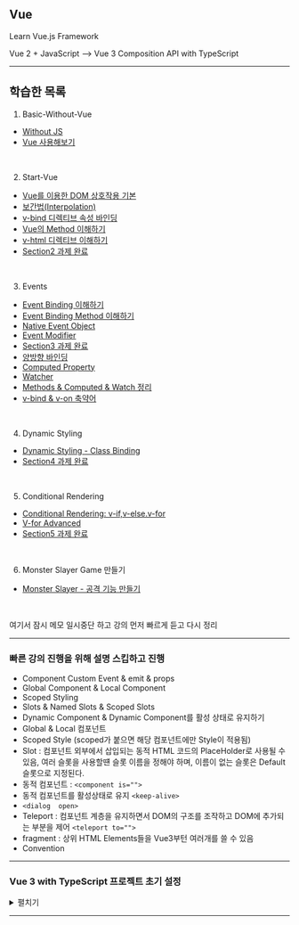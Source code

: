 ## Vue
Learn Vue.js Framework

Vue 2 + JavaScript --> Vue 3 Composition API with TypeScript

---

## 학습한 목록


1. Basic-Without-Vue
- [Without JS](https://github.com/spacedustz/Vue/tree/main/1-Basic-Without-Vue/Without-Vue.md)
- [Vue 사용해보기](https://github.com/spacedustz/Vue/tree/main/1-Basic-Without-Vue/Vue-사용해보기.md)

<br>

2. Start-Vue
- [Vue를 이용한 DOM 상호작용 기본](https://github.com/spacedustz/Vue/tree/main/2-Start-Vue/Vue-DOM-상호작용.md)
- [보간법(Interpolation)](https://github.com/spacedustz/Vue/tree/main/2-Start-Vue/interpolation.md)
- [v-bind 디렉티브 속성 바인딩](https://github.com/spacedustz/Vue/tree/main/2-Start-Vue/v-bind.md)
- [Vue의 Method 이해하기](https://github.com/spacedustz/Vue/tree/main/2-Start-Vue/Vue-Method.md)
- [v-html 디렉티브 이해하기](https://github.com/spacedustz/Vue/tree/main/2-Start-Vue/v-html.md)
- [Section2 과제 완료](https://github.com/spacedustz/Vue/tree/main/2-Start-Vue/Assignment)

<br>

3. Events
- [Event Binding 이해하기](https://github.com/spacedustz/Vue/tree/main/3-Events/Event-Binding.md)
- [Event Binding Method 이해하기](https://github.com/spacedustz/Vue/tree/main/3-Events/Event-Binding-Function.md)
- [Native Event Object](https://github.com/spacedustz/Vue/tree/main/3-Events/Native-Event-Object.md)
- [Event Modifier](https://github.com/spacedustz/Vue/tree/main/3-Events/Event-Modifier.md)
- [Section3 과제 완료](https://github.com/spacedustz/Vue/tree/main/3-Events/Assignment)
- [양방향 바인딩](https://github.com/spacedustz/Vue/tree/main/3-Events/vmodel.md)
- [Computed Property](https://github.com/spacedustz/Vue/tree/main/3-Events/Computed-Property.md)
- [Watcher](https://github.com/spacedustz/Vue/tree/main/3-Events/Watcher.md)
- [Methods & Computed & Watch 정리](https://github.com/spacedustz/Vue/tree/main/3-Events/Summary.md)
- [v-bind & v-on 축약어](https://github.com/spacedustz/Vue/tree/main/3-Events/Summary2.md)


<br>

4. Dynamic Styling
- [Dynamic Styling - Class Binding](https://github.com/spacedustz/Vue/tree/main/4-Dynamic-Styling/Dynamic-Styling.md)
- [Section4 과제 완료](https://github.com/spacedustz/Vue/tree/main/4-Dynamic-Styling/Assignment)

<br>

5. Conditional Rendering
- [Conditional Rendering: v-if,v-else.v-for](https://github.com/spacedustz/Vue/tree/main/5-Conditional-Rendering/Conditional-Rendering.md)
- [V-for Advanced](https://github.com/spacedustz/Vue/tree/main/5-Conditional-Rendering/v-for-advanced.md)
- [Section5 과제 완료](https://github.com/spacedustz/Vue/tree/main/5-Conditional-Rendering/Assignment)

<br>

6. Monster Slayer Game 만들기
- [Monster Slayer - 공격 기능 만들기](https://github.com/spacedustz/Vue/tree/main/6-Monster-Slayer-Game/Attack.md)

<br>

여기서 잠시 메모 일시중단 하고 강의 먼저 빠르게 듣고 다시 정리

---

### 빠른 강의 진행을 위해 설명 스킵하고 진행

- Component Custom Event & emit & props
- Global Component & Local Component
- Scoped Styling
- Slots & Named Slots & Scoped Slots
- Dynamic Component & Dynamic Component를 활성 상태로 유지하기
- Global & Local 컴포넌트
- Scoped Style (scoped가 붙으면 해당 컴포넌트에만 Style이 적용됨)
- Slot : 컴포넌트 외부에서 삽입되는 동적 HTML 코드의 PlaceHolder로 사용될 수 있음, 여러 슬롯을 사용할떈 슬롯 이름을 정해야 하며, 이름이 없는 슬롯은 Default 슬롯으로 지정된다.
- 동적 컴포넌트 : `<component is="">`
- 동적 컴포넌트를 활성상태로 유지 `<keep-alive>`
- `<dialog  open>`
- Teleport : 컴포넌트 계층을 유지하면서 DOM의 구조를 조작하고 DOM에 추가되는 부분을 제어 `<teleport to="">`
- fragment : 상위 HTML Elements들을 Vue3부턴 여러개를 쓸 수 있음
- Convention

---

### Vue 3 with TypeScript 프로젝트 초기 설정

<details>
<summary>펼치기</summary>

## BootStrap 설치 & 적용

[BootStrap Site](https://getbootstrap.com/)

```
npm i bootstrap bootstrap-vue-3
```

<br>

**main.ts**
main 파일에 BootStrap 적용

```typescript
import { createApp } from "vue";
import App from "./App.vue";
import router from "./router";

import BootstrapVue3 from "bootstrap-vue-3";
import "bootstrap/dist/css/bootstrap.css";
import "bootstrap-vue-3/dist/bootstrap-vue-3.css";

createApp(App).use(router).use(BootstrapVue3).mount("#app");
```

---

## Useless Component 제거

- Components, Views 디렉토리 하위 파일들 전부 제거
- Router 디렉토리 하위 index.ts에 Import된 불필요 컴포넌트 제거

```typescript
import { createRouter, createWebHistory, RouteRecordRaw } from "vue-router";

const routes: Array<RouteRecordRaw> = [];

const router = createRouter({
  history: createWebHistory(process.env.BASE_URL),
  routes,
});

export default router;
```

---

## Lint 단일 이름 인식

**vue.config.js 파일**

<br>

```
// 추가
lintOnSave:false
```
<br>

## Lint 설정

```
npm i -D eslint@7.32.0
```
</details>

---